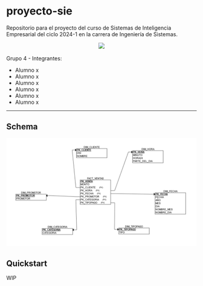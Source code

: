# proyecto-sie

Repositorio para el proyecto del curso de Sistemas de Inteligencia Empresarial del ciclo 2024-1 en la carrera de Ingeniería de Sistemas.
<p align="center">
  <img src="https://www.ulima.edu.pe/sites/default/files/styles/600x300/public/news/img/escudo_600x300-01_1.jpg?itok=0_61sHmS"/>
</p>

Grupo 4 - Integrantes:
- Alumno x
- Alumno x
- Alumno x
- Alumno x
- Alumno x
- Alumno x

---

## Schema
![](./schema.png)

## Quickstart
WIP